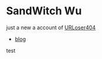 # SandWitch Wu

just a new a account of [URLoser404](https://github.com/URLoser404)

- [blog](https://urloser404.github.io)


test